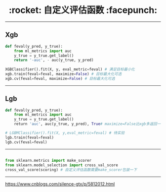 <h1 align = "center">:rocket: 自定义评估函数 :facepunch:</h1>

---
## Xgb

```python
def feval(y_pred, y_true):
    from ml_metrics import auc
    y_true = y_true.get_label()
    return '-auc', - auc(y_true, y_pred)
    
XGBClassifier().fit(X, y, eval_metric=feval) # 满足目标最小化
xgb.train(feval=feval, maximize=False) # 目标最大化可选
xgb.cv(feval=feval, maximize=False) # 目标最大化可选
```

---
## Lgb
```python
def feval(y_pred, y_true):
    from ml_metrics import auc
    y_true = y_true.get_label()
    return 'auc', auc(y_true, y_pred), True# maximize=False比xgb多返回一项

# LGBMClassifier().fit(X, y,eval_metric=feval) # 待实验
lgb.train(feval=feval)
lgb.cv(feval=feval)
```

---
##
```python
from sklearn.metrics import make_scorer
from sklearn.model_selection import cross_val_score
cross_val_score(scoring) # 自定义评估函数需要make_scorer包装一下
```
---
https://www.cnblogs.com/silence-gtx/p/5812012.html
